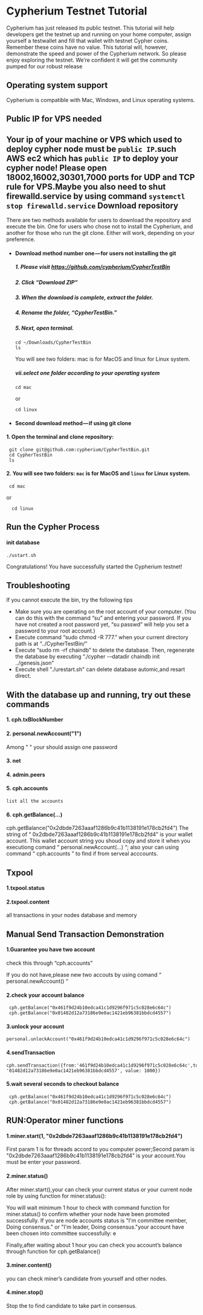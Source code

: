 Cypherium Testnet Tutorial
===
Cypherium has just released its public testnet. This tutorial will help developers get the testnet up and running on your home computer,
 assign yourself a testwallet and fill that wallet with testnet Cypher coins. Remember these coins have no value. This tutorial will, however,
 demonstrate the speed and power of the Cypherium network. So please enjoy exploring the testnet. We’re confident it will get the community pumped for our robust release

Operating system support
---
Cypherium is compatible with Mac, Windows, and Linux operating systems.

Public IP for VPS needed
--
Your ip of your machine or VPS which used to deploy cypher node  must be `public IP`.such AWS ec2 which has `public IP` to deploy your cypher node!
Please open 18002,16002,30301,7000 ports for UDP and TCP rule for VPS.Maybe you also need to shut firewalld.service by using command `systemctl stop firewalld.service`
Download repository
---
There are two methods available for users to download the repository and execute the bin. One for users who chose not to install the Cypherium, 
and another for those who run the git clone. Either will work, depending on your preference.
* #### Download method number one — for users not installing the git
  ##### 1. Please visit https://github.com/cypherium/CypherTestBin

  ##### 2. Click “Download ZIP”

  ##### 3. When the download is complete, extract the folder.

  ##### 4. Rename the folder, “CypherTestBin.”

  ##### 5. Next, open terminal.
  ```
  cd ~/Downloads/CypherTestBin
  ls
  ```
  You will see two folders: mac is for MacOS and linux for Linux system.
  ##### vii.select one folder according to your operating system
  ```
  cd mac
  ```
  or
  
  ``` 
  cd linux
  ```
* #### Second download method — if using git clone

 #### 1. Open the terminal and clone repository:
 ```
  git clone git@github.com:cypherium/CypherTestBin.git
  cd CypherTestBin
  ls
 ```
 #### 2. You will see two folders: `mac` is for MacOS and `linux` for Linux system.
 ```
  cd mac
```
  or
```
  cd linux
 ```
 Run the Cypher Process
 ---

 #### init database
 ```
 ./ustart.sh
 ```
Congratulations! You have successfully started the Cypherium testnet!

Troubleshooting
---
  If you cannot execute the bin, try the following tips
   *  Make sure you are operating on the root account of your computer. (You can do this with the command “su” and entering your password.
   If you have not created a root password yet, “su passwd” will help you set a password to your root account.)
   * Execute command “sudo chmod -R 777.” when your current directory path is at “../CypherTestBin/”
   * Execute “sudo rm -rf chaindb” to delete the database. Then, regenerate the database by executing “./cypher -–datadir chaindb  init ../genesis.json”
   * Execute shell "./urestart.sh" can delete database automic,and resart direct.

With the database up and running, try out these commands
---

#### 1. cph.txBlockNumber

#### 2. personal.newAccount("1")
Among " " your should assign one password

#### 3. net

#### 4. admin.peers

#### 5. cph.accounts
    list all the accounts
#### 6. cph.getBalance(...)
cph.getBalance("0x2dbde7263aaaf1286b9c41b1138191e178cb2fd4")
   The string of “ 0x2dbde7263aaaf1286b9c41b1138191e178cb2fd4” is your wallet account.
This	wallet account string you shoud copy and store it when you executiong comand
 “ personal.newAccount(...) “; also your can using command “ cph.accounts ” to find if from  serveal acccounts.

Txpool
--
#### 1.txpool.status

#### 2.txpool.content
 all transactions in your nodes database and memory


Manual Send Transaction Demonstration
--
#### 1.Guarantee you have two account
check this through “cph.accounts”

If you do not have,please new two accouts by using comand “ personal.newAccount() “
#### 2.check your account balance
```
 cph.getBalance("0x461f9d24b10edca41c1d9296f971c5c028e6c64c")
 cph.getBalance("0x01482d12a73186e9e0ac1421eb96381bbdcd4557")
```
#### 3.unlock your account
```
personal.unlockAccount("0x461f9d24b10edca41c1d9296f971c5c028e6c64c")
```
#### 4.sendTransaction
```
cph.sendTransaction({from:'461f9d24b10edca41c1d9296f971c5c028e6c64c',to: '01482d12a73186e9e0ac1421eb96381bbdcd4557', value: 1000})
```
#### 5.wait several seconds to checkout balance
```
 cph.getBalance("0x461f9d24b10edca41c1d9296f971c5c028e6c64c")
 cph.getBalance("0x01482d12a73186e9e0ac1421eb96381bbdcd4557")
```
RUN:Operator miner functions
---
#### 1.miner.start(1, "0x2dbde7263aaaf1286b9c41b1138191e178cb2fd4")
First param 1 is for threads accord to you computer power;Second param is "0x2dbde7263aaaf1286b9c41b1138191e178cb2fd4" is your account.You must be enter your password.


#### 2.miner.status()
After miner.start(),your can check your current status or your current node role by using function for miner.status():

You will wait minimum 1 hour to check with command function for miner.status() to confirm whether your node have been promoted successfully.
If you are node accounts status is "I'm committee member, Doing consensus." or "I'm leader, Doing consensus."your account have been chosen into committee successfully:
e

Finally,after waiting about 1 hour you can check you account’s balance through function for cph.getBalance()
#### 3.miner.content()
you can check miner’s candidate from yourself and other nodes.


#### 4.miner.stop()
Stop the to find candidate to take part in consensus.

